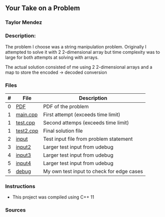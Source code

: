 ## Your Take on a Problem
### Taylor Mendez 
### Description:

The problem I choose was a string 
manipulation problem. Originally
I attempted to solve it with 2 
2-dimensional array but time 
complexity was to large for both
attempts at solving with arrays.

The actual solution consisted of 
me using 2 2-dimensional arrays
and a map to store the encoded ->
decoded conversion

### Files

|   #   | File                       | Description                                                |
| :---: | -------------------------- | ---------------------------------------------------------- |
|   0   | [PDF](./p726.pdf)          | PDF of the problem                                         |
|   1   | [main.cpp](./main.cpp)     | First attempt (exceeds time limit)                         |
|   1   | [test.cpp](./test.cpp)     | Second attemps (exceeds time limit)                        |
|   1   | [test2.cpp](./test2.cpp)   | Final solution file                                        |
|   2   | [input](./input.txt)       | Test input file from problem statement                     |
|   3   | [input2](./input2.txt)     | Larger test input from udebug                              |
|   4   | [input3](./input3.txt)     | Larger test input from udebug                              |
|   5   | [input4](./input4.txt)     | Larger test input from udebug                              |
|   5   | [debug](./debug.txt)       | My own test input to check for edge cases                  |


### Instructions

- This project was compiled using C++ 11

### Sources

